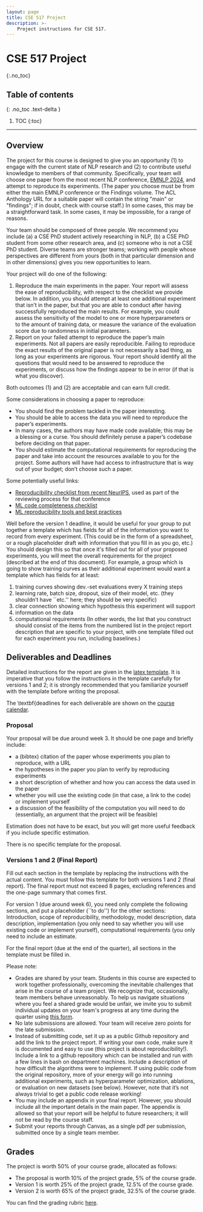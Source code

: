 ```yaml
---
layout: page
title: CSE 517 Project
description: >-
    Project instructions for CSE 517.
---
```


# CSE 517 Project
{:.no_toc}

## Table of contents
{: .no_toc .text-delta }

1. TOC
{:toc}

---

## Overview

The project for this course is designed to give you an opportunity (1) to engage with the current state of NLP research and (2) to contribute useful knowledge to members of that community.  Specifically, your team will choose one paper from the most recent NLP conference, [EMNLP 2024](https://aclanthology.org/events/emnlp-2024/#2024emnlp-main), and attempt to reproduce its experiments. (The paper you choose must be from either the  main EMNLP conference or the Findings volume.  The ACL Anthology URL for a suitable paper  will contain the string "main" or "findings"; if in doubt, check with course staff.)   In some cases, this may be a straightforward task.  In some cases, it may be impossible, for  a range of reasons.

Your team should be composed of three people.  We recommend you include (a) a CSE PhD student actively researching in NLP, (b) a CSE PhD student from some other research area, and (c) someone who is not a CSE PhD student.  Diverse teams are stronger teams; working with people whose perspectives are different from yours (both in that particular dimension and in other dimensions) gives you new  opportunities to learn.

Your project will do one of the following:
1. Reproduce the main experiments in the paper.  Your report will assess the ease of reproducibility, with respect to the checklist we provide below.  In addition, you should attempt at least one additional experiment that isn’t in the paper, but that you are able to conduct after having successfully reproduced the main results.  For example, you could assess the sensitivity of the model to one or more hyperparameters or to the amount of training data, or measure the variance of the evaluation score due to randomness in initial parameters.
1. Report on your failed attempt to reproduce the paper’s main experiments.  Not all papers are easily reproducible. Failing to reproduce the exact results of the original paper is not necessarily a bad thing, as long as your experiments are rigorous. Your report should identify all the questions that would need to be answered to reproduce the experiments, or discuss how the findings appear to be in error (if that is what you discover).

Both outcomes (1) and (2) are acceptable and can earn full credit.

Some considerations in choosing a paper to reproduce:
- You should find the problem tackled in the paper interesting.
- You should be able to access the data you will need to reproduce the paper’s experiments.
- In many cases, the authors may have made code available; this may be a blessing or a curse.  You should definitely peruse a paper’s codebase before deciding on that paper.
- You should estimate the computational requirements for reproducing the paper and take into account the resources available to you for the project. Some authors will have had access to infrastructure that is way out of your budget; don’t choose such a paper.  

Some potentially useful links:
- [Reproducibility checklist from recent NeurIPS](https://neurips.cc/Conferences/2021/PaperInformation/PaperChecklist), used as part of the reviewing process for that conference
- [ML code completeness checklist](https://github.com/paperswithcode/releasing-research-code)
- [ML reproducibility tools and best practices](https://www.cs.mcgill.ca/~ksinha4/practices_for_reproducibility/)

Well before the version 1 deadline, it would be useful for your group to put together a template which has fields for all of the information you want to record from every experiment. (This could be in the form of a spreadsheet, or a rough placeholder draft with information that you fill in as you go, etc.) You should design this so that once it's filled out for all of your proposed experiments, you will meet the overall requirements for the project (described at the end of this document). For example, a group which is going to show training curves as their additional experiment would want a template which has fields for at least:
1. training curves showing dev.-set evaluations every X training steps
1. learning rate, batch size, dropout, size of their model, etc. (they shouldn’t have ``etc.'' here; they should be very specific)
1. clear connection showing which hypothesis this experiment will support
1. information on the data
1. computational requirements
(In other words, the list that you construct should consist of the items from the numbered list in the project report description that are specific to your project, with one template filled out for each experiment you run, including baselines.)

## Deliverables and Deadlines

Detailed instructions for the report are given in the [latex template](https://nasmith.github.io/NLP-winter22/assets/templates/project-517.tgz).   It is imperative that you follow the instructions in the template carefully for versions 1 and 2; it is strongly recommended that you familiarize yourself with the template before writing the proposal. 

The \textbf{deadlines for each deliverable are shown on the [course calendar](calendar).

### Proposal

Your proposal will be due around week 3.  It should be one page and briefly include:
- a (bibtex) citation of the paper whose experiments you plan to reproduce, with a URL
- the hypotheses in the paper you plan to verify by reproducing experiments
- a short description of whether and how you can access the data used in the paper
- whether you will use the existing code (in that case, a link to the code) or implement yourself
- a discussion of the feasibility of the computation you will need to do (essentially, an argument that the project will be feasible)

Estimation does not have to be exact, but you will get more useful feedback if you include specific estimation.

There is no specific template for the proposal.

### Versions 1 and 2 (Final Report)

Fill out each section in the template by replacing the instructions with the actual content. You must follow this template for both versions  1 and 2 (final report). The final report must not exceed 8 pages, excluding references and the one-page summary that comes first.

For  version 1 (due around week 6), you need only complete the following sections, and put a placeholder (``to do'') for the other sections: Introduction, scope of reproducibility, methodology, model description, data description, implementation (you only need to say whether you will use existing code or implement yourself),  computational requirements (you only need to include an estimate.

For the final report (due at the end of the quarter), all sections in the template must be filled in.

Please note:
- Grades are shared by your team. Students in this course are expected to work together professionally, overcoming the inevitable challenges that arise in the course of a team project.  We recognize that, occasionally, team members behave unreasonably.  To help us navigate situations where you feel a shared grade would be unfair, we invite you to submit individual updates on your team's progress at any time during the quarter using [this form](https://forms.gle/XMzbD9tkhZ5qEcvS8).
- No late submissions are allowed. Your team will receive zero points for the late submission.
- Instead of submitting code, set it up as a public Github repository and add the link to the project report.  If writing your own code, make sure it is documented and easy to use (this project is about reproducibility!). Include a link to a github repository which can be installed and run with a few lines in bash on department machines. Include a description of how difficult the algorithms were to implement.  If using public code from the original repository, more of your energy will go into running additional experiments, such as hyperparameter optimization, ablations, or evaluation on new datasets (see below).  However, note that it’s not always trivial to get a public code release working!
- You may include an appendix in your final report. However, you should include all the important details in the main paper. The appendix is allowed so that your report will be helpful to future researchers; it will not be read by the course staff.
- Submit your reports through Canvas, as a single pdf per submission, submitted once by a single team member.

## Grades

The project is worth 50% of your course grade, allocated as follows:
- The proposal is worth 10% of the project grade, 5% of the course grade.
- Version 1 is worth 25% of the project grade, 12.5% of the course grade.
- Version 2 is worth 65% of the project grade, 32.5% of the course grade.

You can find the grading rubric [here](project-517-rubric).

